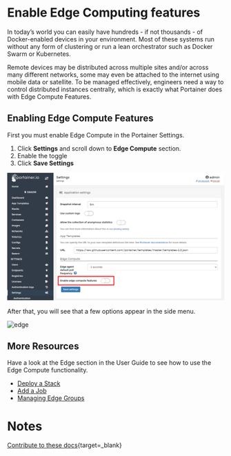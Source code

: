 # Enable Edge Computing features

In today’s world you can easily have hundreds - if not thousands - of Docker-enabled devices in your environment. Most of these systems run without any form of clustering or run a lean orchestrator such as Docker Swarm or Kubernetes.

Remote devices may be distributed across multiple sites and/or across many different networks, some may even be attached to the internet using mobile data or satellite. To be managed effectively, engineers need a way to control distributed instances centrally, which is exactly what Portainer does with Edge Compute Features.

## Enabling Edge Compute Features

First you must enable Edge Compute in the Portainer Settings.

1. Click <b>Settings</b> and scroll down to <b>Edge Compute</b> section.
2. Enable the toggle
3. Click <b>Save Settings</b>

![edge](assets/edge_1.png)

After that, you will see that a few options appear in the side menu. 

![edge](assets/edge_2.png)

## More Resources

Have a look at the Edge section in the User Guide to see how to use the Edge Compute functionality. 

* [Deploy a Stack](/v2.0-be/edge/stacks/)
* [Add a Job](/v2.0-be/edge/jobs/add/)
* [Managing Edge Groups](/v2.0-be/edge/groups/)


# Notes

[Contribute to these docs](https://github.com/portainer/portainer-docs/blob/master/contributing.md){target=_blank}